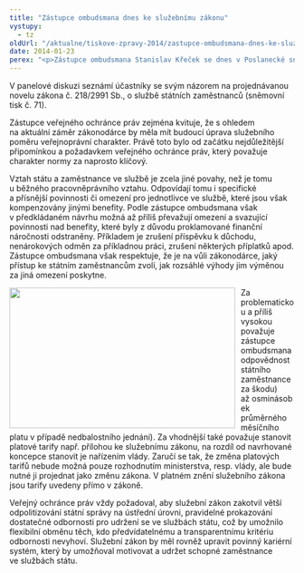 ```yaml
---
title: "Zástupce ombudsmana dnes ke služebnímu zákonu"
vystupy:
  - tz
oldUrl: "/aktualne/tiskove-zpravy-2014/zastupce-ombudsmana-dnes-ke-sluzebnimu-zakonu"
date: 2014-01-23
perex: "<p>Zástupce ombudsmana Stanislav Křeček se dnes v Poslanecké sněmovně účastní pracovního semináře ke služebnímu zákonu „Kvalitní státní správa. Cesta k řádné správě věcí veřejných.“, který se koná pod záštitou předsedy ústavně právního výboru.</p>"
---
```


<!-- imported from the old website -->

<p>V panelové diskuzi seznámí účastníky se svým názorem na projednávanou novelu zákona č. 218/2991 Sb., o službě státních zaměstnanců (sněmovní tisk č. 71).</p><p>Zástupce veřejného ochránce práv zejména kvituje, že s ohledem na aktuální záměr zákonodárce by měla mít budoucí úprava služebního poměru veřejnoprávní charakter. Právě toto bylo od začátku nejdůležitější připomínkou a požadavkem veřejného ochránce práv, který považuje charakter normy za naprosto klíčový.</p><p>Vztah státu a zaměstnance ve službě je zcela jiné povahy, než je tomu u běžného pracovněprávního vztahu. Odpovídají tomu i specifické a přísnější povinnosti či omezení pro jednotlivce ve službě, které jsou však kompenzovány jinými benefity. Podle zástupce ombudsmana však v předkládaném návrhu možná až příliš převažují omezení a svazující povinnosti nad benefity, které byly z důvodu proklamované finanční náročnosti odstraněny. Příkladem je zrušení příspěvku k důchodu, nenárokových odměn za příkladnou práci, zrušení některých příplatků apod. Zástupce ombudsmana však respektuje, že je na vůli zákonodárce, jaký přístup ke státním zaměstnancům zvolí, jak rozsáhlé výhody jim výměnou za jiná omezení poskytne.</p><p><img src="https://www.ochrance.cz/uploads/RTEmagicC_publicservant.jpg.jpg" style="PADDING-RIGHT: 10px; FLOAT: left" height="248" width="399" alt="" />Za problematickou a příliš vysokou považuje zástupce ombudsmana odpovědnost státního zaměstnance za škodu) až osminásobek průměrného měsíčního platu v případě nedbalostního jednání). Za vhodnější také považuje stanovit platové tarify např. přílohou ke služebnímu zákonu, na rozdíl od navrhované koncepce stanovit je nařízením vlády. Zaručí se tak, že změna platových tarifů nebude možná pouze rozhodnutím ministerstva, resp. vlády, ale bude nutné ji projednat jako změnu zákona. V platném znění služebního zákona jsou tarify uvedeny přímo v zákoně.</p><p>Veřejný ochránce práv vždy požadoval, aby služební zákon zakotvil větší odpolitizování státní správy na ústřední úrovni, pravidelné prokazování dostatečné odbornosti pro udržení se ve službách státu, což by umožnilo flexibilní obměnu těch, kdo předvídatelnému a transparentnímu kritériu odbornosti nevyhoví. Služební zákon by měl rovněž upravit povinný kariérní systém, který by umožňoval motivovat a udržet schopné zaměstnance ve službách státu.</p>
